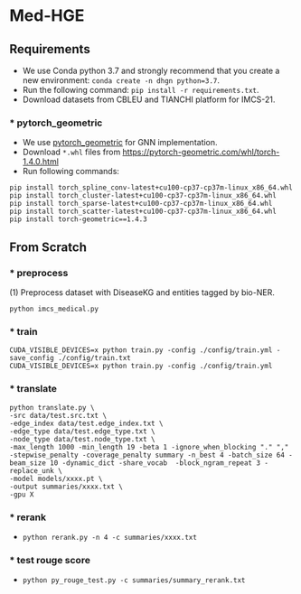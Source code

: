 # Med-HGE


## Requirements
* We use Conda python 3.7 and strongly recommend that you create a new environment: `conda create -n dhgn python=3.7`.
* Run the following command: `pip install -r requirements.txt`.
* Download datasets from CBLEU and TIANCHI platform for IMCS-21.

### * pytorch_geometric
* We use [pytorch_geometric](https://github.com/rusty1s/pytorch_geometric) for GNN implementation.
* Download `*.whl` files from https://pytorch-geometric.com/whl/torch-1.4.0.html
* Run following commands:
```
pip install torch_spline_conv-latest+cu100-cp37-cp37m-linux_x86_64.whl
pip install torch_cluster-latest+cu100-cp37-cp37m-linux_x86_64.whl
pip install torch_sparse-latest+cu100-cp37-cp37m-linux_x86_64.whl
pip install torch_scatter-latest+cu100-cp37-cp37m-linux_x86_64.whl
pip install torch-geometric==1.4.3
```

## From Scratch
### * preprocess
(1) Preprocess dataset with DiseaseKG and entities tagged by bio-NER. 

```
python imcs_medical.py
```

### * train
```
CUDA_VISIBLE_DEVICES=x python train.py -config ./config/train.yml -save_config ./config/train.txt
CUDA_VISIBLE_DEVICES=x python train.py -config ./config/train.yml

```

### * translate
```
python translate.py \
-src data/test.src.txt \
-edge_index data/test.edge_index.txt \
-edge_type data/test.edge_type.txt \
-node_type data/test.node_type.txt \
-max_length 1000 -min_length 19 -beta 1 -ignore_when_blocking "." "," -stepwise_penalty -coverage_penalty summary -n_best 4 -batch_size 64 -beam_size 10 -dynamic_dict -share_vocab  -block_ngram_repeat 3 -replace_unk \
-model models/xxxx.pt \
-output summaries/xxxx.txt \
-gpu X
```

### * rerank
* `python rerank.py -n 4 -c summaries/xxxx.txt`

### * test rouge score
* `python py_rouge_test.py -c summaries/summary_rerank.txt`
